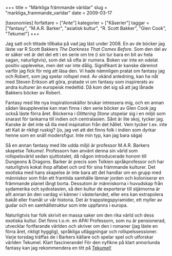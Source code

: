 +++
title = "Märkliga främmande världar"
slug = "markliga_frammande_varldar"
date = 2009-03-17

[taxonomies]
forfattare = ["Ante"]
kategorier = ["Kåserier"]
taggar = ["fantasy", "M.A.R. Barker", "asiatisk kultur", "R. Scott Bakker", "Glen Cook", "Tekumel"]
+++

Jag satt och tittade tillbaka på vad jag läst under 2008. En av de böcker jag läste var R Scott Bakkers <em>The Darkness That Comes Before</em>. Som den del av er säker vet är det del ett i en serie om tre (i sin tur bara en bit av hela sagan, naturligtvis), som det så ofta är numera. Boken var inte en odelat positiv upplevelse, men det var inte dålig. Signifikant är kanske däremot varför jag fick för mig att läsa den. Vi hade nämnligen pratat om fantasy jag och Robert, som jag spelar rollspel med. Av okänd anledning, kan ha nåt med Steven Erikson att göra, pratade vi om fantasy som inspirerats av andra kulturer än europeisk medeltid. Då kom det sig så att jag lånade Bakkers böcker av Robert.

Fantasy med lite nya inspirationskällor brukar intressera mig, och en annan sådan läsupplevelse kan man finna i den serie böcker av Glen Cook jag också läste förra året. Böckerna i <em>Glittering Stone</em> utspelar sig i en miljö som snarast för tankarna till indien och centralasien. Sånt är lite skoj, tycker jag. Kanske är det inte så illa med inspiration från det hållet. Vem tycker t.ex. inte att Kali är riktigt ruskig? (jo, jag vet att det finns folk i indien som dyrkar henne som en snäll modersfigur. Inte min typ, kan jag bara säga)

Så en annan fantasy med lite udda miljö är professor M.A.R. Barkers skapelse <em>Tekumel</em>. Professorn han använt denna sin värld som rollspelsvärld sedan sjuttiotalet, då någon introducerade honom till Dungeons &amp; Dragons. Barker är precis som Tolkien språkprofessor och har naturligtvis kokat ihop alfabet och ord för sina främmande kulturer. Det exotiska med hans skapelse är inte bara att det handlar om en grupp med människor som från ett framtida samhälle lämnar jorden och koloniserar en främmande planet långt borta. Dessutom är människorna i huvudskap från sydamerika och sydostasien, så den kultur de exporterar till stjärnorna är allt annan än den vardag vi känner i västerlandet, eller ens kan extrapolera bakåt eller framåt ur vår historia. Det är trappstegspyramider, ett myller av gudar och en samhällstruktur som inte uppfanns i europa.

Naturligtvis har folk skrivit en massa saker om den rika värld och dess exotiska kultur. Det finns t.o.m. en APA! Professorn, som nu är pensionerad, utvecklar fortfarande världen och skriver om den i romaner (jag läste en förra året, riktigt hygglig), språkliga utläggningar och rollspelssessioner. Varje torsdag träffas de i Barkers källare och spelar spel och utforskar världen Tekumel. Klart fascinerande! För den nyfikne på klart annorlunda fantasy kan jag rekommendera en titt på <a href="http://www.tekumel.com/index.html">Tekumel!</a>

